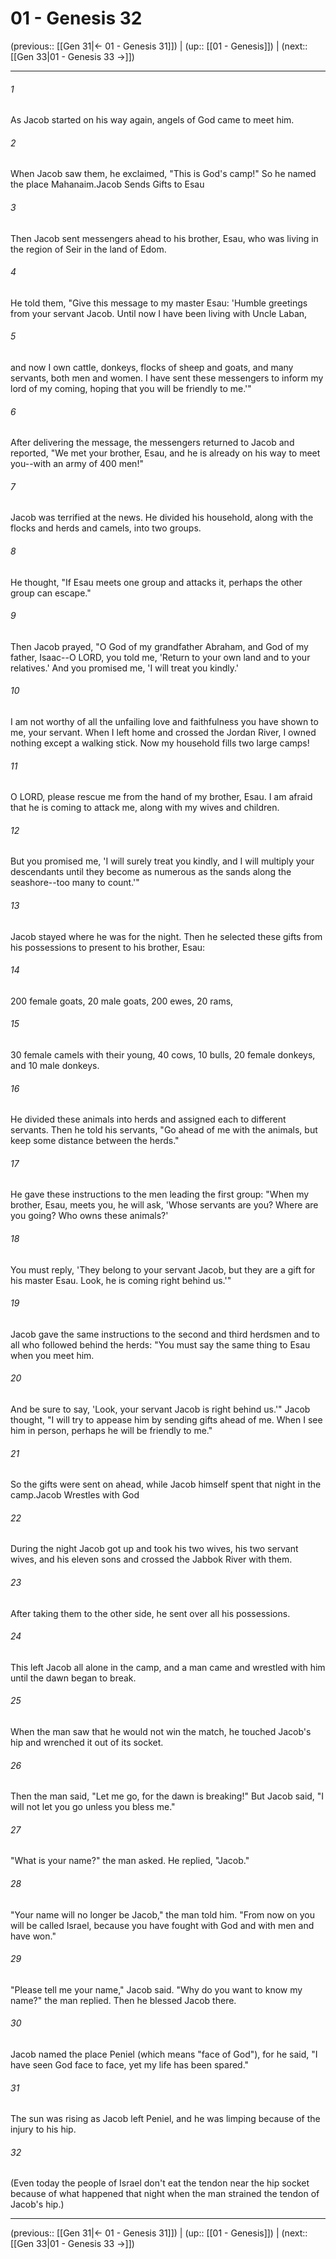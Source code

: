 # 01 - Genesis 32

(previous:: [[Gen 31|← 01 - Genesis 31]]) | (up:: [[01 - Genesis]]) | (next:: [[Gen 33|01 - Genesis 33 →]])

***


###### 1 
As Jacob started on his way again, angels of God came to meet him. 

###### 2 
When Jacob saw them, he exclaimed, "This is God's camp!" So he named the place Mahanaim.Jacob Sends Gifts to Esau 

###### 3 
Then Jacob sent messengers ahead to his brother, Esau, who was living in the region of Seir in the land of Edom. 

###### 4 
He told them, "Give this message to my master Esau: 'Humble greetings from your servant Jacob. Until now I have been living with Uncle Laban, 

###### 5 
and now I own cattle, donkeys, flocks of sheep and goats, and many servants, both men and women. I have sent these messengers to inform my lord of my coming, hoping that you will be friendly to me.'" 

###### 6 
After delivering the message, the messengers returned to Jacob and reported, "We met your brother, Esau, and he is already on his way to meet you--with an army of 400 men!" 

###### 7 
Jacob was terrified at the news. He divided his household, along with the flocks and herds and camels, into two groups. 

###### 8 
He thought, "If Esau meets one group and attacks it, perhaps the other group can escape." 

###### 9 
Then Jacob prayed, "O God of my grandfather Abraham, and God of my father, Isaac--O LORD, you told me, 'Return to your own land and to your relatives.' And you promised me, 'I will treat you kindly.' 

###### 10 
I am not worthy of all the unfailing love and faithfulness you have shown to me, your servant. When I left home and crossed the Jordan River, I owned nothing except a walking stick. Now my household fills two large camps! 

###### 11 
O LORD, please rescue me from the hand of my brother, Esau. I am afraid that he is coming to attack me, along with my wives and children. 

###### 12 
But you promised me, 'I will surely treat you kindly, and I will multiply your descendants until they become as numerous as the sands along the seashore--too many to count.'" 

###### 13 
Jacob stayed where he was for the night. Then he selected these gifts from his possessions to present to his brother, Esau: 

###### 14 
200 female goats, 20 male goats, 200 ewes, 20 rams, 

###### 15 
30 female camels with their young, 40 cows, 10 bulls, 20 female donkeys, and 10 male donkeys. 

###### 16 
He divided these animals into herds and assigned each to different servants. Then he told his servants, "Go ahead of me with the animals, but keep some distance between the herds." 

###### 17 
He gave these instructions to the men leading the first group: "When my brother, Esau, meets you, he will ask, 'Whose servants are you? Where are you going? Who owns these animals?' 

###### 18 
You must reply, 'They belong to your servant Jacob, but they are a gift for his master Esau. Look, he is coming right behind us.'" 

###### 19 
Jacob gave the same instructions to the second and third herdsmen and to all who followed behind the herds: "You must say the same thing to Esau when you meet him. 

###### 20 
And be sure to say, 'Look, your servant Jacob is right behind us.'" Jacob thought, "I will try to appease him by sending gifts ahead of me. When I see him in person, perhaps he will be friendly to me." 

###### 21 
So the gifts were sent on ahead, while Jacob himself spent that night in the camp.Jacob Wrestles with God 

###### 22 
During the night Jacob got up and took his two wives, his two servant wives, and his eleven sons and crossed the Jabbok River with them. 

###### 23 
After taking them to the other side, he sent over all his possessions. 

###### 24 
This left Jacob all alone in the camp, and a man came and wrestled with him until the dawn began to break. 

###### 25 
When the man saw that he would not win the match, he touched Jacob's hip and wrenched it out of its socket. 

###### 26 
Then the man said, "Let me go, for the dawn is breaking!" But Jacob said, "I will not let you go unless you bless me." 

###### 27 
"What is your name?" the man asked. He replied, "Jacob." 

###### 28 
"Your name will no longer be Jacob," the man told him. "From now on you will be called Israel, because you have fought with God and with men and have won." 

###### 29 
"Please tell me your name," Jacob said. "Why do you want to know my name?" the man replied. Then he blessed Jacob there. 

###### 30 
Jacob named the place Peniel (which means "face of God"), for he said, "I have seen God face to face, yet my life has been spared." 

###### 31 
The sun was rising as Jacob left Peniel, and he was limping because of the injury to his hip. 

###### 32 
(Even today the people of Israel don't eat the tendon near the hip socket because of what happened that night when the man strained the tendon of Jacob's hip.)

***

(previous:: [[Gen 31|← 01 - Genesis 31]]) | (up:: [[01 - Genesis]]) | (next:: [[Gen 33|01 - Genesis 33 →]])
